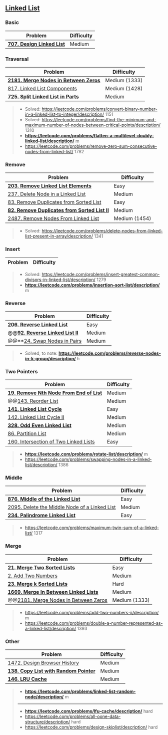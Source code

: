 ## [Linked List](../topics/linked-list.md)

### Basic
| Problem          | Difficulty |
|------------------|------------|
|**[707. Design Linked List](../leetcode/707.design-linked-list.md)**|Medium|
 
### Traversal
| Problem          | Difficulty |
|------------------|------------|
|**[2181. Merge Nodes in Between Zeros](../leetcode/2181.merge-nodes-in-between-zeros.md)**|Medium (1333)|
|[817. Linked List Components](../leetcode/817.linked-list-components.md)|Medium (1428)|
|**[725. Split Linked List in Parts](../leetcode/725.split-linked-list-in-parts.md)**|Medium|

> * Solved: https://leetcode.com/problems/convert-binary-number-in-a-linked-list-to-integer/description/ 1151
> * Solved: https://leetcode.com/problems/find-the-minimum-and-maximum-number-of-nodes-between-critical-points/description/ 1310
> * **https://leetcode.com/problems/flatten-a-multilevel-doubly-linked-list/description/** m
> * https://leetcode.com/problems/remove-zero-sum-consecutive-nodes-from-linked-list/ 1782

### Remove
| Problem          | Difficulty |
|------------------|------------|
|**[203. Remove Linked List Elements](../leetcode/203.remove-linked-list-elements.md)**|Easy|
|[237. Delete Node in a Linked List](../leetcode/237.delete-node-in-a-linked-list.md)|Medium|
|[83. Remove Duplicates from Sorted List](../leetcode/83.remove-duplicates-from-sorted-list.md)|Easy|
|**[82. Remove Duplicates from Sorted List II](../leetcode/82.remove-dpulicates-from-sorted-list-ii.md)**|Medium|
|[2487. Remove Nodes From Linked List](../leetcode/2487.remove-nodes-from-linked-list.md)|Medium (1454)|

> * Solved: https://leetcode.com/problems/delete-nodes-from-linked-list-present-in-array/description/ 1341

### Insert
| Problem          | Difficulty |
|------------------|------------|
> * Solved: https://leetcode.com/problems/insert-greatest-common-divisors-in-linked-list/description/ 1279
> * **https://leetcode.com/problems/insertion-sort-list/description/** m

### Reverse
| Problem          | Difficulty |
|------------------|------------|
|**[206. Reverse Linked List](../leetcode/206.reverse-linked-list.md)**|Easy|
|@@**[92. Reverse Linked List II](../leetcode/92.reverse-linked-list-ii.md)**|Medium|
|@@**[24. Swap Nodes in Pairs](../leetcode/24.swap-nodes-in-pairs.md**)|Medium|

> * Solved, to note: **https://leetcode.com/problems/reverse-nodes-in-k-group/description/** h

### Two Pointers
| Problem          | Difficulty |
|------------------|------------|
|**[19. Remove Nth Node From End of List](../leetcode/19.remove-nth-node-from-end-of-list.md)**|Medium|
|@@[143. Reorder List](../leetcode/143.reorder-list.md)|Medium|
|**[141. Linked List Cycle](../leetcode/141.linked-list-cycle.md)**|Easy|
|[142. Linked List Cycle II](../leetcode/142.linked-list-cycle-ii.md)|Medium|
|**[328. Odd Even Linked List](../leetcode/328.odd-even-linked-list.md)**|Medium|
|[86. Partition List](../leetcode/86.partition-list.md)|Medium|
|[160. Intersection of Two Linked Lists](../leetcode/160.intersection-of-two-linked-lists.md)|Easy|

> * **https://leetcode.com/problems/rotate-list/description/** m
> * https://leetcode.com/problems/swapping-nodes-in-a-linked-list/description/ 1386

### Middle
| Problem          | Difficulty |
|------------------|------------|
|**[876. Middle of the Linked List](../leetcode/876.middle-of-the-linked-list.md)**|Easy|
|[2095. Delete the Middle Node of a Linked List](../leetcode/2095.delete-the-middle-node-of-a-linked-list.md)|Medium|
|**[234. Palindrome Linked List](../leetcode/234.palindrome-linked-list.md)**|Easy|
> * https://leetcode.com/problems/maximum-twin-sum-of-a-linked-list/ 1317

### Merge
| Problem          | Difficulty |
|------------------|------------|
|**[21. Merge Two Sorted Lists](../leetcode/21.merge-two-sorted-lists.md)**|Easy|
|[2. Add Two Numbers](../leetcode/2.add-two-numbers.md)|Medium|
|**[23. Merge k Sorted Lists](../leetcode/23.merge-k-sorted-lists.md)**|Hard|
|**[1669. Merge In Between Linked Lists](../leetcode/1669.merge-in-between-linked-lists.md)**|Medium|
|@@[2181. Merge Nodes in Between Zeros](../leetcode/2181.merge-nodes-in-between-zeros.md)|Medium (1333)|
> * https://leetcode.com/problems/add-two-numbers-ii/description/ m
> * https://leetcode.com/problems/double-a-number-represented-as-a-linked-list/description/ 1393

### Other
| Problem          | Difficulty |
|------------------|------------|
|[1472. Design Browser History](../leetcode/1472.design-browser-history.md)|Medium|
|**[138. Copy List with Random Pointer](../leetcode/138.copy-list-with-random-pointers.md)**|Medium|
|**[146. LRU Cache](../leetcode/146.lru-cache.md)**|Medium|

> * **https://leetcode.com/problems/linked-list-random-node/description/** m
> ----
> * **https://leetcode.com/problems/lfu-cache/description/** hard
> * https://leetcode.com/problems/all-oone-data-structure/description/ hard
> * https://leetcode.com/problems/design-skiplist/description/ hard